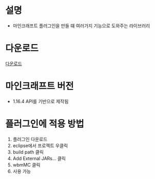 # 설명
- 마인크래프트 플러그인을 만들 떄 여러가지 기능으로 도와주는 라이브러리

# 다운로드
[다운로드](https://github.com/worldbiomusic/wbmMC/releases)

# 마인크래프트 버전
- 1.16.4 API를 기반으로 제작됨

# 플러그인에 적용 방법
1. 플러그인 다운로드
2. eclipse에서 프로젝트 우클릭 
3. build path 클릭 
4. Add External JARs... 클릭 
5. wbmMC 클릭
6. 사용 가능

